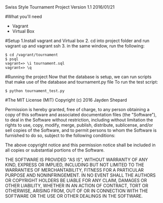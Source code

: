 Swiss Style Tournament Project Version 1.1 2016/01/21

#What you'll need
- Vagrant
- Virtual Box


#Setup
1.Install vagrant and Virtual box
2. cd into project folder and run vagrant up and vagrant ssh
3. in the same window, run the following:

    $ cd /vagrant/tournament
    $ psql
    vagrant=> \i tournament.sql
    vagrant=> \q
    
#Running the project
Now that the database is setup, we can run scripts that make use of the database and tournament.py file
To run the test script:

    $ python tournament_test.py


#The MIT License (MIT)
Copyright (c) 2016 Jayden Shepard

Permission is hereby granted, free of charge, to any person obtaining a copy of this software and associated documentation files (the "Software"), to deal in the Software without restriction, including without limitation the rights to use, copy, modify, merge, publish, distribute, sublicense, and/or sell copies of the Software, and to permit persons to whom the Software is furnished to do so, subject to the following conditions:

The above copyright notice and this permission notice shall be included in all copies or substantial portions of the Software.

THE SOFTWARE IS PROVIDED "AS IS", WITHOUT WARRANTY OF ANY KIND, EXPRESS OR IMPLIED, INCLUDING BUT NOT LIMITED TO THE WARRANTIES OF MERCHANTABILITY, FITNESS FOR A PARTICULAR PURPOSE AND NONINFRINGEMENT. IN NO EVENT SHALL THE AUTHORS OR COPYRIGHT HOLDERS BE LIABLE FOR ANY CLAIM, DAMAGES OR OTHER LIABILITY, WHETHER IN AN ACTION OF CONTRACT, TORT OR OTHERWISE, ARISING FROM, OUT OF OR IN CONNECTION WITH THE SOFTWARE OR THE USE OR OTHER DEALINGS IN THE SOFTWARE.